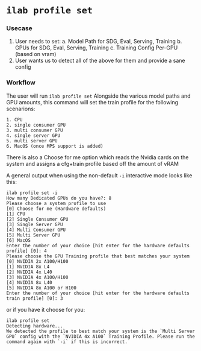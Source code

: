 # `ilab profile set`

### Usecase

1. User needs to set:
    a. Model Path for SDG, Eval, Serving, Training
    b. GPUs for SDG, Eval, Serving, Training
    c. Training Config Per-GPU (based on vram)
2. User wants us to detect all of the above for them and provide a sane config

### Workflow

The user will run `ilab profile set`
Alongside the various model paths and GPU amounts, this command will
set the train profile for the following scenarions:

    1. CPU
    2. single consumer GPU
    3. multi consumer GPU
    4. single server GPU
    5. multi server GPU
    6. MacOS (once MPS support is added)
    
There is also a Choose for me option which reads the Nvidia cards on the system and assigns a cfg+train profile based off the amount of vRAM

A general output when using the non-default `-i` interactive mode looks like this:

```
ilab profile set -i
How many Dedicated GPUs do you have?: 8
Please choose a system profile to use
[0] Choose for me (Hardware defaults)
[1] CPU
[2] Single Consumer GPU
[3] Single Server GPU
[4] Multi Consumer GPU
[5] Multi Server GPU
[6] MacOS
Enter the number of your choice [hit enter for the hardware defaults profile] [0]: 4
Please choose the GPU Training profile that best matches your system
[0] NVIDIA 2x A100/H100
[1] NVIDIA 8x L4
[2] NVIDIA 4x L40
[3] NVIDIA 4x A100/H100
[4] NVIDIA 8x L40
[5] NVIDIA 8x A100 or H100
Enter the number of your choice [hit enter for the hardware defaults train profile] [0]: 3
```
or if you have it choose for you:

```
ilab profile set
Detecting hardware...
We detected the profile to best match your system is the `Multi Server GPU` config with the `NVIDIA 4x A100` Training Profile. Please run the command again with `-i` if this is incorrect.
```
